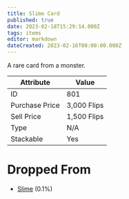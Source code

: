 ```yaml
---
title: Slime Card
published: true
date: 2023-02-18T15:29:14.000Z
tags: items
editor: markdown
dateCreated: 2023-02-16T00:00:00.000Z
---
```


A rare card from a monster.

|Attribute|Value|
|-|-|
|ID|801|
|Purchase Price|3,000 Flips|
|Sell Price|1,500 Flips|
|Type|N/A|
|Stackable|Yes|


# Dropped From
 * [Slime](/monsters/slime.md) (0.1%)
